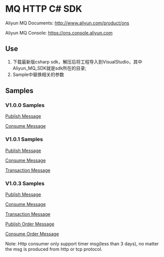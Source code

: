 # MQ HTTP C# SDK  
Aliyun MQ Documents: http://www.aliyun.com/product/ons

Aliyun MQ Console: https://ons.console.aliyun.com  

## Use

1. 下载最新版csharp sdk，解压后将工程导入到VisualStudio，其中Aliyun_MQ_SDK就是sdk所在的目录;
2. Sample中替换相关的参数

## Samples

### V1.0.0 Samples
[Publish Message](https://github.com/aliyunmq/mq-http-samples/blob/master/csharp/producer.cs)

[Consume Message](https://github.com/aliyunmq/mq-http-samples/blob/master/csharp/consumer.cs)

### V1.0.1 Samples
[Publish Message](https://github.com/aliyunmq/mq-http-samples/tree/101-dev/csharp/producer.cs)

[Consume Message](https://github.com/aliyunmq/mq-http-samples/tree/101-dev/csharp/consumer.cs)

[Transaction Message](https://github.com/aliyunmq/mq-http-samples/tree/101-dev/csharp/trans_producer.cs)

### V1.0.3 Samples
[Publish Message](https://github.com/aliyunmq/mq-http-samples/tree/103-dev/csharp/producer.cs)

[Consume Message](https://github.com/aliyunmq/mq-http-samples/tree/103-dev/csharp/consumer.cs)

[Transaction Message](https://github.com/aliyunmq/mq-http-samples/tree/103-dev/csharp/trans_producer.cs)

[Publish Order Message](https://github.com/aliyunmq/mq-http-samples/tree/103-dev/csharp/order_producer.cs)

[Consume Order Message](https://github.com/aliyunmq/mq-http-samples/tree/103-dev/csharp/order_consumer.cs)

Note: Http consumer only support timer msg(less than 3 days), no matter the msg is produced from http or tcp protocol.
